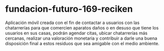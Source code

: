 # fundacion-futuro-169-reciken
Aplicación móvil creada con el fin de contactar a usuarios con las chatarrerías para que comercien aparatos daños o en desuso que tiene los usuarios en sus casas, podrán agendar citas, ubicar chatarrerías más cercanas, realizar una valoración monetaria y contribuir a darle una buena disposición final a estos residuos que sea amigable con el medio ambiente.
